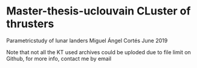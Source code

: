 # Master-thesis-uclouvain CLuster of thrusters
Parametricstudy of lunar landers Miguel Ángel Cortés June 2019

Note that not all the KT used archives could be uploded due to file limit on Github, for more info, contact me by email
